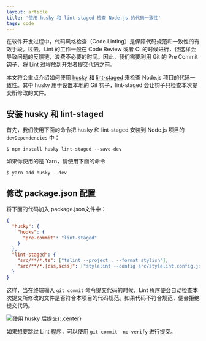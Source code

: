 ```yaml
---
layout: article
title: '使用 husky 和 lint-staged 检查 Node.js 的代码一致性'
tags: code
---
```


在软件开发过程中，代码风格检查（Code Linting）是保障代码规范和一致性的有效手段。过去，Lint 的工作一般在 Code Review 或者 CI 的时候进行，但这样会导致问题的反馈链，浪费不必要的时间。因此，我们需要利用 Git 的 Pre Commit 钩子，将 Lint 过程放到开发者提交代码之前。

本文将会重点介绍如何使用 [husky](https://github.com/typicode/husky) 和 [lint-staged](https://github.com/okonet/lint-staged) 来检查 Node.js 项目的代码一致性。其中 husky 用于设置本地的 Git 钩子，lint-staged 会让钩子只检查本次提交所修改的文件。


## 安装 husky 和 lint-staged

首先，我们使用下面的命令把 husky 和 lint-staged 安装到 Node.js 项目的 `devDependencies` 中：

```terminal
$ npm install husky lint-staged --save-dev
```

如果你使用的是 Yarn，请使用下面的命令

```terminal
$ yarn add husky --dev
```


## 修改 package.json 配置

将下面的代码加入 package.json文件中：

```json
{
  "husky": {
    "hooks": {
      "pre-commit": "lint-staged"
    }
  },
  "lint-staged": {
    "src/**/*.ts": ["tslint --project . --format stylish"],
    "src/**/*.{css,scss}": ["stylelint --config src/stylelint.config.json"]
  }
}
```

这样，当在终端输入 `git commit` 命令提交代码的时候，Lint 程序便会自动检查本次提交所修改的文件是否符合本项目的代码规范。如果代码不符合规范，便会拒绝提交代码。

![使用 husky 后提交]({{site.img_url}}/2018-husky.png){:.center}


如果想要跳过 Lint 程序，可以使用 `git commit -no-verify` 进行提交。
